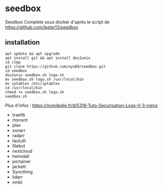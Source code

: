 

# seedbox
Seedbox Complete sous docker d'après le script de https://github.com/laster13/seedbox


## installation

    apt update && apt upgrade
    apt install git && apt install dos2unix
    cd /tmp
    git clone https://github.com/ayu69/seedbox.git
    cd seedbox
    dos2unix seedbox.sh logo.sh
    mv seedbox.sh logo.sh /usr/local/bin
    mv iptables /etc/iptables
    cd /usr/local/bin
    chmod +x seedbox.sh logo.sh
    seedbox.sh


Plus d'infos :
https://mondedie.fr/d/5318-Tuto-Securisation-Logs-V-3-nginx




 - traefik
 - rtorrent
 - plex
 - sonarr
 - radarr
 - tautulli
 - filebot
 - nextcloud
 - heimdall
 - portainer
 - jackett
 - Syncthing
 - lidarr
 - ombi

